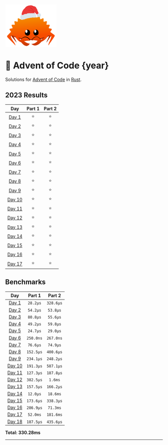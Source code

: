 <img src="./.assets/christmas_ferris.png" width="164">

# 🎄 Advent of Code {year}

Solutions for [Advent of Code](https://adventofcode.com/) in [Rust](https://www.rust-lang.org/).

<!--- advent_readme_stars table --->
## 2023 Results

| Day | Part 1 | Part 2 |
| :---: | :---: | :---: |
| [Day 1](https://adventofcode.com/2023/day/1) | ⭐ | ⭐ |
| [Day 2](https://adventofcode.com/2023/day/2) | ⭐ | ⭐ |
| [Day 3](https://adventofcode.com/2023/day/3) | ⭐ | ⭐ |
| [Day 4](https://adventofcode.com/2023/day/4) | ⭐ | ⭐ |
| [Day 5](https://adventofcode.com/2023/day/5) | ⭐ | ⭐ |
| [Day 6](https://adventofcode.com/2023/day/6) | ⭐ | ⭐ |
| [Day 7](https://adventofcode.com/2023/day/7) | ⭐ | ⭐ |
| [Day 8](https://adventofcode.com/2023/day/8) | ⭐ | ⭐ |
| [Day 9](https://adventofcode.com/2023/day/9) | ⭐ | ⭐ |
| [Day 10](https://adventofcode.com/2023/day/10) | ⭐ | ⭐ |
| [Day 11](https://adventofcode.com/2023/day/11) | ⭐ | ⭐ |
| [Day 12](https://adventofcode.com/2023/day/12) | ⭐ | ⭐ |
| [Day 13](https://adventofcode.com/2023/day/13) | ⭐ | ⭐ |
| [Day 14](https://adventofcode.com/2023/day/14) | ⭐ | ⭐ |
| [Day 15](https://adventofcode.com/2023/day/15) | ⭐ | ⭐ |
| [Day 16](https://adventofcode.com/2023/day/16) | ⭐ | ⭐ |
| [Day 17](https://adventofcode.com/2023/day/17) | ⭐ | ⭐ |
<!--- advent_readme_stars table --->

<!--- benchmarking table --->
## Benchmarks

| Day | Part 1 | Part 2 |
| :---: | :---: | :---:  |
| [Day 1](./src/bin/01.rs) | `28.2µs` | `328.6µs` |
| [Day 2](./src/bin/02.rs) | `54.2µs` | `53.8µs` |
| [Day 3](./src/bin/03.rs) | `80.8µs` | `55.6µs` |
| [Day 4](./src/bin/04.rs) | `49.2µs` | `59.8µs` |
| [Day 5](./src/bin/05.rs) | `24.7µs` | `29.0µs` |
| [Day 6](./src/bin/06.rs) | `250.0ns` | `267.0ns` |
| [Day 7](./src/bin/07.rs) | `76.6µs` | `74.9µs` |
| [Day 8](./src/bin/08.rs) | `152.5µs` | `400.6µs` |
| [Day 9](./src/bin/09.rs) | `234.1µs` | `248.2µs` |
| [Day 10](./src/bin/10.rs) | `191.3µs` | `587.1µs` |
| [Day 11](./src/bin/11.rs) | `127.3µs` | `187.8µs` |
| [Day 12](./src/bin/12.rs) | `382.5µs` | `1.6ms` |
| [Day 13](./src/bin/13.rs) | `157.5µs` | `166.2µs` |
| [Day 14](./src/bin/14.rs) | `12.0µs` | `18.6ms` |
| [Day 15](./src/bin/15.rs) | `173.6µs` | `338.3µs` |
| [Day 16](./src/bin/16.rs) | `286.9µs` | `71.3ms` |
| [Day 17](./src/bin/17.rs) | `52.0ms` | `181.6ms` |
| [Day 18](./src/bin/18.rs) | `187.5µs` | `435.6µs` |

**Total: 330.28ms**
<!--- benchmarking table --->

---
